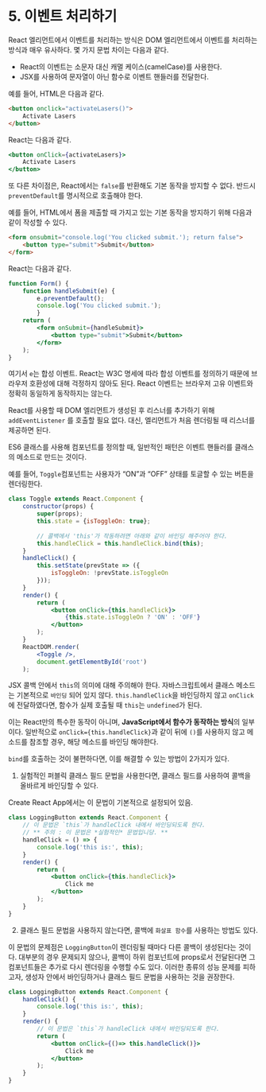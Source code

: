 # 5. 이벤트 처리하기

React 엘리먼트에서 이벤트를 처리하는 방식은 DOM 엘리먼트에서 이벤트를 처리하는 방식과 매우 유사하다. 몇 가지 문법 차이는 다음과 같다.

- React의 이벤트는 소문자 대신 캐멀 케이스(camelCase)를 사용한다.
- JSX를 사용하여 문자열이 아닌 함수로 이벤트 핸들러를 전달한다.

예를 들어, HTML은 다음과 같다.

```html
<button onclick="activateLasers()">
	Activate Lasers
</button>
```

React는 다음과 같다.

```jsx
<button onClick={activateLasers}>
	Activate Lasers
</button>
```
또 다른 차이점은, React에서는 `false`를 반환해도 기본 동작을 방지할 수 없다. 반드시 `preventDefault`를 명시적으로 호출해야 한다.

예를 들어, HTML에서 폼을 제출할 때 가지고 있는 기본 동작을 방지하기 위해 다음과 같이 작성할 수 있다.

```html
<form onsubmit="console.log('You clicked submit.'); return false">
	<button type="submit">Submit</button>
</form>
```
React는 다음과 같다.

```jsx
function Form() {
	function handleSubmit(e) {
		e.preventDefault();
		console.log('You clicked submit.');
		}
	return (
		<form onSubmit={handleSubmit}>
			<button type="submit">Submit</button>
		</form>
	);
}
```

여기서 `e`는 합성 이벤트. React는 W3C 명세에 따라 합성 이벤트를 정의하기 때문에 브라우저 호환성에 대해 걱정하지 않아도 된다. React 이벤트는 브라우저 고유 이벤트와 정확히 동일하게 동작하지는 않는다.

React를 사용할 때 DOM 엘리먼트가 생성된 후 리스너를 추가하기 위해 `addEventListener` 를 호출할 필요 없다. 대신, 엘리먼트가 처음 렌더링될 때 리스너를 제공하면 된다.

ES6 클래스를 사용해 컴포넌트를 정의할 때, 일반적인 패턴은 이벤트 핸들러를 클래스의 메소드로 만드는 것이다. 

예를 들어, `Toggle`컴포넌트는 사용자가 “ON”과 “OFF” 상태를 토글할 수 있는 버튼을 렌더링한다.

```jsx
class Toggle extends React.Component {
	constructor(props) {
		super(props);
		this.state = {isToggleOn: true};
	
		// 콜백에서 'this'가 작동하려면 아래와 같이 바인딩 해주어야 한다.
		this.handleClick = this.handleClick.bind(this);
	}
	handleClick() {
		this.setState(prevState => ({
			isToggleOn: !prevState.isToggleOn
		}));
	}
	render() {
		return (
			<button onClick={this.handleClick}>
				{this.state.isToggleOn ? 'ON' : 'OFF'}
			</button>
		);
	}
	ReactDOM.render(
		<Toggle />,
		document.getElementById('root')
	);
```

JSX 콜백 안에서 `this`의 의미에 대해 주의해야 한다. 자바스크립트에서 클래스 메소드는 기본적으로 `바인딩` 되어 있지 않다. `this.handleClick`을 바인딩하지 않고 `onClick` 에 전달하였다면, 함수가 실제 호출될 때 `this`는 `undefined`가 된다.

이는 React만의 특수한 동작이 아니며, **JavaScript에서 함수가 동작하는 방식**의 일부이다. 일반적으로 `onClick={this.handleClick}`과 같이 뒤에 `()`를 사용하지 않고 메소드를 참조할 경우, 해당 메소드를 바인딩 해야한다.

`bind`를 호출하는 것이 불편하다면, 이를 해결할 수 있는 방법이 2가지가 있다.

1) 실험적인 퍼블릭 클래스 필드 문법을 사용한다면, 클래스 필드를 사용하여 콜백을 올바르게 바인딩할 수 있다.

Create React App에서는 이 문법이 기본적으로 설정되어 있음.

```jsx
class LoggingButton extends React.Component {
	// 이 문법은 `this`가 handleClick 내에서 바인딩되도록 한다.
	// ** 주의 : 이 문법은 *실험적인* 문법입니당. **
	handleClick = () => {
		console.log('this is:', this);
	}
	render() {
		return (
			<button onClick={this.handleClick}>
				Click me
			</button>
		);
	}
}	
```

2) 클래스 필드 문법을 사용하지 않는다면, 콜백에 `화살표 함수`를 사용하는 방법도 있다.

이 문법의 문제점은 `LoggingButton`이 렌더링될 때마다 다른 콜백이 생성된다는 것이다. 대부분의 경우 문제되지 않으나, 콜백이 하위 컴포넌트에 props로서 전달된다면 그 컴포넌트들은 추가로 다시 렌더링을 수행할 수도 있다. 이러한 종류의 성능 문제를 피하고자, 생성자 안에서 바인딩하거나 클래스 필드 문법을 사용하는 것을 권장한다.

```jsx
class LoggingButton extends React.Component {
	handleClick() {
		console.log('this is:', this);
	}
	render() {
		// 이 문법은 `this`가 handleClick 내에서 바인딩되도록 한다.
		return (
			<button onClick={()=> this.handleClick()}>
				Click me
			</button>
		);
	}
}
```